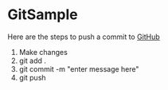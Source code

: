 # GitSample

Here are the steps to push a commit to [GitHub](http://github.com)

1. Make changes
2. git add .
3. git commit -m "enter message here"
4. git push

